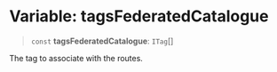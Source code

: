 # Variable: tagsFederatedCatalogue

> `const` **tagsFederatedCatalogue**: `ITag`[]

The tag to associate with the routes.
